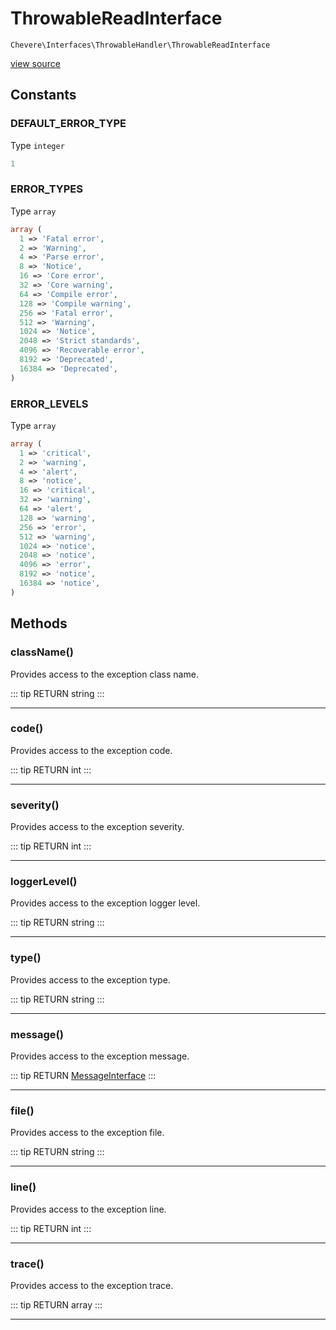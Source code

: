 # ThrowableReadInterface

`Chevere\Interfaces\ThrowableHandler\ThrowableReadInterface`

[view source](https://github.com/chevere/chevere/blob/master/interfaces/ThrowableHandler/ThrowableReadInterface.php)

## Constants

### DEFAULT_ERROR_TYPE

Type `integer`

```php
1
```

### ERROR_TYPES

Type `array`

```php
array (
  1 => 'Fatal error',
  2 => 'Warning',
  4 => 'Parse error',
  8 => 'Notice',
  16 => 'Core error',
  32 => 'Core warning',
  64 => 'Compile error',
  128 => 'Compile warning',
  256 => 'Fatal error',
  512 => 'Warning',
  1024 => 'Notice',
  2048 => 'Strict standards',
  4096 => 'Recoverable error',
  8192 => 'Deprecated',
  16384 => 'Deprecated',
)
```

### ERROR_LEVELS

Type `array`

```php
array (
  1 => 'critical',
  2 => 'warning',
  4 => 'alert',
  8 => 'notice',
  16 => 'critical',
  32 => 'warning',
  64 => 'alert',
  128 => 'warning',
  256 => 'error',
  512 => 'warning',
  1024 => 'notice',
  2048 => 'notice',
  4096 => 'error',
  8192 => 'notice',
  16384 => 'notice',
)
```


## Methods

### className()

Provides access to the exception class name.

::: tip RETURN
string
:::


---

### code()

Provides access to the exception code.

::: tip RETURN
int
:::


---

### severity()

Provides access to the exception severity.

::: tip RETURN
int
:::


---

### loggerLevel()

Provides access to the exception logger level.

::: tip RETURN
string
:::


---

### type()

Provides access to the exception type.

::: tip RETURN
string
:::


---

### message()

Provides access to the exception message.

::: tip RETURN
[MessageInterface](../Message/MessageInterface.md)
:::


---

### file()

Provides access to the exception file.

::: tip RETURN
string
:::


---

### line()

Provides access to the exception line.

::: tip RETURN
int
:::


---

### trace()

Provides access to the exception trace.

::: tip RETURN
array
:::


---

